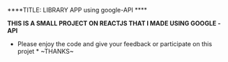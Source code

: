 ****TITLE: LIBRARY APP using google-API ****

**THIS IS A SMALL PROJECT ON REACTJS THAT I MADE USING GOOGLE -API**
* Please enjoy the code and give your  feedback or participate on this projet *
~THANKS~




